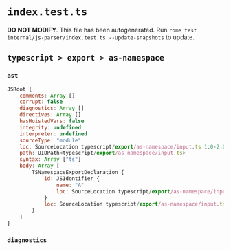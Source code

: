 # `index.test.ts`

**DO NOT MODIFY**. This file has been autogenerated. Run `rome test internal/js-parser/index.test.ts --update-snapshots` to update.

## `typescript > export > as-namespace`

### `ast`

```javascript
JSRoot {
	comments: Array []
	corrupt: false
	diagnostics: Array []
	directives: Array []
	hasHoistedVars: false
	integrity: undefined
	interpreter: undefined
	sourceType: "module"
	loc: SourceLocation typescript/export/as-namespace/input.ts 1:0-2:0
	path: UIDPath<typescript/export/as-namespace/input.ts>
	syntax: Array ["ts"]
	body: Array [
		TSNamespaceExportDeclaration {
			id: JSIdentifier {
				name: "A"
				loc: SourceLocation typescript/export/as-namespace/input.ts 1:20-1:21 (A)
			}
			loc: SourceLocation typescript/export/as-namespace/input.ts 1:0-1:22
		}
	]
}
```

### `diagnostics`

```

```
